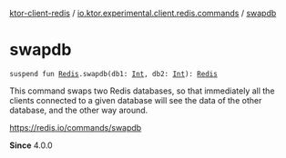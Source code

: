 [ktor-client-redis](../index.md) / [io.ktor.experimental.client.redis.commands](index.md) / [swapdb](./swapdb.md)

# swapdb

`suspend fun `[`Redis`](../io.ktor.experimental.client.redis/-redis/index.md)`.swapdb(db1: `[`Int`](https://kotlinlang.org/api/latest/jvm/stdlib/kotlin/-int/index.html)`, db2: `[`Int`](https://kotlinlang.org/api/latest/jvm/stdlib/kotlin/-int/index.html)`): `[`Redis`](../io.ktor.experimental.client.redis/-redis/index.md)

This command swaps two Redis databases, so that immediately all the clients connected
to a given database will see the data of the other database, and the other way around.

https://redis.io/commands/swapdb

**Since**
4.0.0

